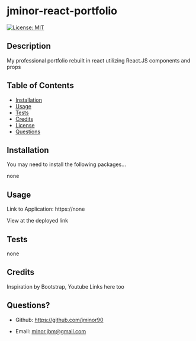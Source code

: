 # jminor-react-portfolio

[![License: MIT](https://img.shields.io/badge/License-MIT-yellow.svg)](https://opensource.org/licenses/MIT)



## Description
My professional portfolio rebuilt in react utilizing React.JS components and props

## Table of Contents

- [Installation](#installation)
- [Usage](#usage)
- [Tests](#tests)
- [Credits](#credits)
- [License](#license)
- [Questions](#questions)

## Installation
You may need to install the following packages...

none

## Usage
Link to Application: https://none

View at the deployed link

## Tests
none

## Credits
Inspiration by Bootstrap, Youtube Links here too



## Questions?

- Github: https://github.com/jminor90

- Email: minor.jbm@gmail.com

